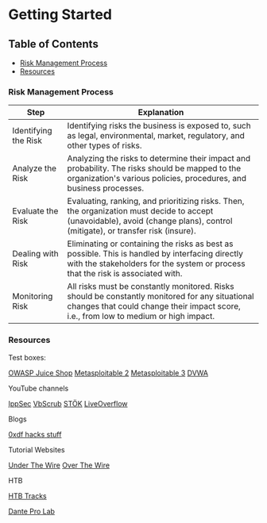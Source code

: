 # Getting Started

## Table of Contents
- [Risk Management Process](#risk-management-process)
- [Resources](#resources)

### Risk Management Process

| Step | Explanation |
|------|-------------|
| Identifying the Risk | Identifying risks the business is exposed to, such as legal, environmental, market, regulatory, and other types of risks. |
| Analyze the Risk | Analyzing the risks to determine their impact and probability. The risks should be mapped to the organization's various policies, procedures, and business processes. |
| Evaluate the Risk | Evaluating, ranking, and prioritizing risks. Then, the organization must decide to accept (unavoidable), avoid (change plans), control (mitigate), or transfer risk (insure). |
| Dealing with Risk | Eliminating or containing the risks as best as possible. This is handled by interfacing directly with the stakeholders for the system or process that the risk is associated with. |
| Monitoring Risk | All risks must be constantly monitored. Risks should be constantly monitored for any situational changes that could change their impact score, i.e., from low to medium or high impact. |

### Resources

Test boxes:

[OWASP Juice Shop](https://owasp.org/www-project-juice-shop/)
[Metasploitable 2](https://docs.rapid7.com/metasploit/metasploitable-2-exploitability-guide/)
[Metasploitable 3](https://github.com/rapid7/metasploitable3)
[DVWA](https://github.com/digininja/DVWA)

YouTube channels

[IppSec](https://www.youtube.com/channel/UCa6eh7gCkpPo5XXUDfygQQA)
[VbScrub](https://www.youtube.com/channel/UCpoyhjwNIWZmsiKNKpsMAQQ)
[STÖK](https://www.youtube.com/channel/UCQN2DsjnYH60SFBIA6IkNwg)
[LiveOverflow](https://www.youtube.com/channel/UClcE-kVhqyiHCcjYwcpfj9w)

Blogs

[0xdf hacks stuff](https://0xdf.gitlab.io/)

Tutorial Websites

[Under The Wire](https://underthewire.tech/wargames)
[Over The Wire](https://overthewire.org/wargames/)

HTB

[HTB Tracks](https://app.hackthebox.com/tracks)

[Dante Pro Lab](https://app.hackthebox.com/prolabs/overview/dante)

